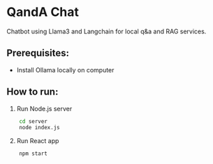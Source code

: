 # QandA Chat
Chatbot using Llama3 and Langchain for local q&a and RAG services. 

## Prerequisites:
* Install Ollama locally on computer

## How to run:
1. Run Node.js server
```bash
    cd server
    node index.js
```
2. Run React app
```bash
    npm start
```
